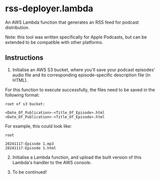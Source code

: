 # rss-deployer.lambda

An AWS Lambda function that generates an RSS feed for podcast distribution. 

Note: this tool was written specifically for Apple Podcasts, but can be extended to be compatible with other platforms.

## Instructions

1. Initialise an AWS S3 bucket, where you'll save your podcast episodes' audio file and its corresponding episode-specific description file (in HTML).

For this function to execute successfully, the files need to be saved in the following format:

```
root of s3 bucket:

<Date_Of_Publication>-<Title_Of_Episode>.html
<Date_Of_Publication>-<Title_Of_Episode>.html
```

For example, this could look like:

```
root

20241117-Episode 1.mp3
20241117-Episode 1.html
```

2. Initialise a Lambda function, and upload the built version of this Lambda's handler to the AWS console.

3. To be continued!
